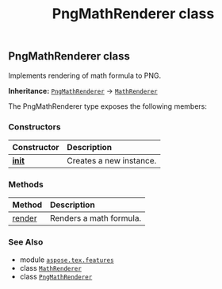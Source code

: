 ﻿---
title: PngMathRenderer class
second_title: Aspose.TeX for Python via .NET API References
description: 
type: docs
weight: 110
url: /python-net/aspose.tex.features/pngmathrenderer/
is_root: false
---

## PngMathRenderer class

Implements rendering of math formula to PNG.



**Inheritance:** [`PngMathRenderer`](/tex/python-net/aspose.tex.features/pngmathrenderer) → 
[`MathRenderer`](/tex/python-net/aspose.tex.features/mathrenderer)



The PngMathRenderer type exposes the following members:

### Constructors
| Constructor | Description |
| :- | :- |
| [__init__](/tex/python-net/aspose.tex.features/pngmathrenderer/__init__/#) | Creates a new instance. |


### Methods
| Method | Description |
| :- | :- |
| [render](/tex/python-net/aspose.tex.features/pngmathrenderer/render/#str-io.RawIOBase-aspose.tex.features.MathRendererOptions) | Renders a math formula. |



### See Also
* module [`aspose.tex.features`](..)
* class [`MathRenderer`](/tex/python-net/aspose.tex.features/mathrenderer)
* class [`PngMathRenderer`](/tex/python-net/aspose.tex.features/pngmathrenderer)
